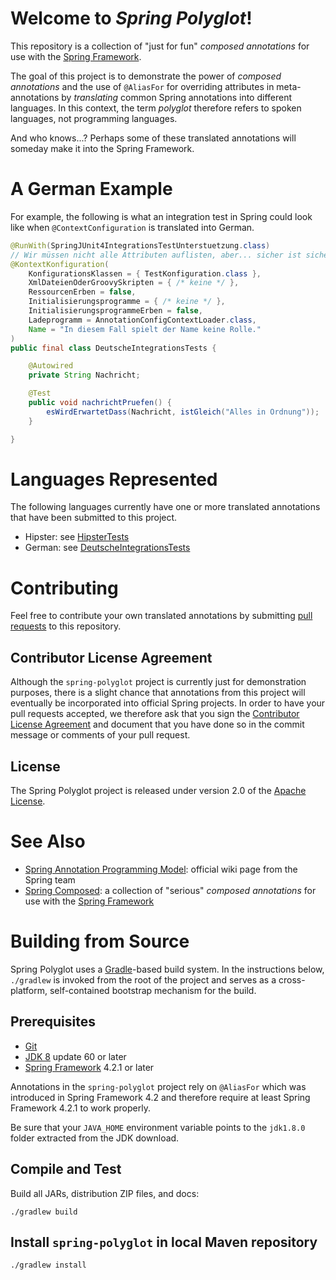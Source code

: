 # Welcome to _Spring Polyglot_!

This repository is a collection of "just for fun" _composed annotations_
for use with the [Spring Framework][].

The goal of this project is to demonstrate the power of _composed annotations_
and the use of `@AliasFor` for overriding attributes in meta-annotations by
_translating_ common Spring annotations into different languages. In this
context, the term _polyglot_ therefore refers to spoken languages, not
programming languages.

And who knows...? Perhaps some of these translated annotations will someday
make it into the Spring Framework.

# A German Example

For example, the following is what an integration test in Spring could look
like when `@ContextConfiguration` is translated into German.

```java
@RunWith(SpringJUnit4IntegrationsTestUnterstuetzung.class)
// Wir müssen nicht alle Attributen auflisten, aber... sicher ist sicher!
@KontextKonfiguration(
	KonfigurationsKlassen = { TestKonfiguration.class },
	XmlDateienOderGroovySkripten = { /* keine */ },
	RessourcenErben = false,
	Initialisierungsprogramme = { /* keine */ },
	InitialisierungsprogrammeErben = false,
	Ladeprogramm = AnnotationConfigContextLoader.class,
	Name = "In diesem Fall spielt der Name keine Rolle."
)
public final class DeutscheIntegrationsTests {

	@Autowired
	private String Nachricht;

	@Test
	public void nachrichtPruefen() {
		esWirdErwartetDass(Nachricht, istGleich("Alles in Ordnung"));
	}

}
```

# Languages Represented

The following languages currently have one or more translated annotations
that have been submitted to this project.

- Hipster: see [HipsterTests](https://github.com/sbrannen/spring-polyglot/blob/master/src/test/java/org/springframework/polyglot/hipster/HipsterTests.java)
- German: see [DeutscheIntegrationsTests](https://github.com/sbrannen/spring-polyglot/blob/master/src/test/java/org/springframework/polyglot/de/DeutscheIntegrationsTests.java)

# Contributing

Feel free to contribute your own translated annotations by submitting
[pull requests][] to this repository.

## Contributor License Agreement

Although the `spring-polyglot` project is currently just for demonstration purposes,
there is a slight chance that annotations from this project will eventually be
incorporated into official Spring projects. In order to have your pull requests
accepted, we therefore ask that you sign the [Contributor License Agreement][] and
document that you have done so in the commit message or comments of your pull request.

## License
The Spring Polyglot project is released under version 2.0 of the [Apache License][].

# See Also

- [Spring Annotation Programming Model][]: official wiki page from the Spring team
- [Spring Composed][]: a collection of "serious" _composed annotations_
for use with the [Spring Framework][]

# Building from Source

Spring Polyglot uses a [Gradle][]-based build system. In the instructions
below, `./gradlew` is invoked from the root of the project and serves as
a cross-platform, self-contained bootstrap mechanism for the build.

## Prerequisites

- [Git][]
- [JDK 8][JDK8] update 60 or later
- [Spring Framework][] 4.2.1 or later

Annotations in the `spring-polyglot` project rely on `@AliasFor` which
was introduced in Spring Framework 4.2 and therefore require at least Spring
Framework 4.2.1 to work properly. 

Be sure that your `JAVA_HOME` environment variable points to the `jdk1.8.0` folder
extracted from the JDK download.

## Compile and Test

Build all JARs, distribution ZIP files, and docs:

`./gradlew build`

## Install `spring-polyglot` in local Maven repository

`./gradlew install`


[Apache License]: http://www.apache.org/licenses/LICENSE-2.0
[Gradle]: http://gradle.org
[Git]: http://help.github.com/set-up-git-redirect
[JDK8]: http://www.oracle.com/technetwork/java/javase/downloads
[Spring Framework]: http://projects.spring.io/spring-framework/
[Spring Annotation Programming Model]: https://github.com/spring-projects/spring-framework/wiki/Spring-Annotation-Programming-Model
[Spring Composed]: https://github.com/sbrannen/spring-composed
[pull requests]: http://help.github.com/send-pull-requests
[Contributor License Agreement]: https://github.com/spring-projects/spring-framework/blob/master/CONTRIBUTING.md#sign-the-contributor-license-agreement
